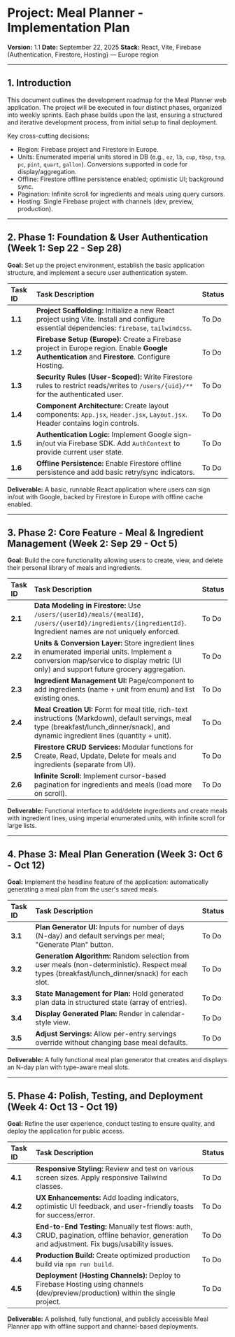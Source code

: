 # Project: Meal Planner - Implementation Plan

**Version:** 1.1
**Date:** September 22, 2025
**Stack:** React, Vite, Firebase (Authentication, Firestore, Hosting) — Europe region

---

## 1. Introduction

This document outlines the development roadmap for the Meal Planner web application. The project will be executed in four distinct phases, organized into weekly sprints. Each phase builds upon the last, ensuring a structured and iterative development process, from initial setup to final deployment.

Key cross-cutting decisions:
- Region: Firebase project and Firestore in Europe.
- Units: Enumerated imperial units stored in DB (e.g., `oz`, `lb`, `cup`, `tbsp`, `tsp`, `pc`, `pint`, `quart`, `gallon`). Conversions supported in code for display/aggregation.
- Offline: Firestore offline persistence enabled; optimistic UI; background sync.
- Pagination: Infinite scroll for ingredients and meals using query cursors.
- Hosting: Single Firebase project with channels (dev, preview, production).

---

## 2. Phase 1: Foundation & User Authentication (Week 1: Sep 22 - Sep 28)

**Goal:** Set up the project environment, establish the basic application structure, and implement a secure user authentication system.

| Task ID | Task Description | Status |
| :--- | :--- | :--- |
| **1.1** | **Project Scaffolding:** Initialize a new React project using Vite. Install and configure essential dependencies: `firebase`, `tailwindcss`. | To Do |
| **1.2** | **Firebase Setup (Europe):** Create a Firebase project in Europe region. Enable **Google Authentication** and **Firestore**. Configure Hosting. | To Do |
| **1.3** | **Security Rules (User-Scoped):** Write Firestore rules to restrict reads/writes to `/users/{uid}/**` for the authenticated user. | To Do |
| **1.4** | **Component Architecture:** Create layout components: `App.jsx`, `Header.jsx`, `Layout.jsx`. Header contains login controls. | To Do |
| **1.5** | **Authentication Logic:** Implement Google sign-in/out via Firebase SDK. Add `AuthContext` to provide current user state. | To Do |
| **1.6** | **Offline Persistence:** Enable Firestore offline persistence and add basic retry/sync indicators. | To Do |

**Deliverable:** A basic, runnable React application where users can sign in/out with Google, backed by Firestore in Europe with offline cache enabled.

---

## 3. Phase 2: Core Feature - Meal & Ingredient Management (Week 2: Sep 29 - Oct 5)

**Goal:** Build the core functionality allowing users to create, view, and delete their personal library of meals and ingredients.

| Task ID | Task Description | Status |
| :--- | :--- | :--- |
| **2.1** | **Data Modeling in Firestore:** Use `/users/{userId}/meals/{mealId}`, `/users/{userId}/ingredients/{ingredientId}`. Ingredient names are not uniquely enforced. | To Do |
| **2.2** | **Units & Conversion Layer:** Store ingredient lines in enumerated imperial units. Implement a conversion map/service to display metric (UI only) and support future grocery aggregation. | To Do |
| **2.3** | **Ingredient Management UI:** Page/component to add ingredients (name + unit from enum) and list existing ones. | To Do |
| **2.4** | **Meal Creation UI:** Form for meal title, rich-text instructions (Markdown), default servings, meal type (breakfast/lunch_dinner/snack), and dynamic ingredient lines (quantity + unit). | To Do |
| **2.5** | **Firestore CRUD Services:** Modular functions for Create, Read, Update, Delete for meals and ingredients (separate from UI). | To Do |
| **2.6** | **Infinite Scroll:** Implement cursor-based pagination for ingredients and meals (load more on scroll). | To Do |

**Deliverable:** Functional interface to add/delete ingredients and create meals with ingredient lines, using imperial enumerated units, with infinite scroll for large lists.

---

## 4. Phase 3: Meal Plan Generation (Week 3: Oct 6 - Oct 12)

**Goal:** Implement the headline feature of the application: automatically generating a meal plan from the user's saved meals.

| Task ID | Task Description | Status |
| :--- | :--- | :--- |
| **3.1** | **Plan Generator UI:** Inputs for number of days (N-day) and default servings per meal; "Generate Plan" button. | To Do |
| **3.2** | **Generation Algorithm:** Random selection from user meals (non-deterministic). Respect meal types (breakfast/lunch_dinner/snack) for each slot. | To Do |
| **3.3** | **State Management for Plan:** Hold generated plan data in structured state (array of entries). | To Do |
| **3.4** | **Display Generated Plan:** Render in calendar-style view. | To Do |
| **3.5** | **Adjust Servings:** Allow per-entry servings override without changing base meal defaults. | To Do |

**Deliverable:** A fully functional meal plan generator that creates and displays an N-day plan with type-aware meal slots.

---

## 5. Phase 4: Polish, Testing, and Deployment (Week 4: Oct 13 - Oct 19)

**Goal:** Refine the user experience, conduct testing to ensure quality, and deploy the application for public access.

| Task ID | Task Description | Status |
| :--- | :--- | :--- |
| **4.1** | **Responsive Styling:** Review and test on various screen sizes. Apply responsive Tailwind classes. | To Do |
| **4.2** | **UX Enhancements:** Add loading indicators, optimistic UI feedback, and user-friendly toasts for success/error. | To Do |
| **4.3** | **End-to-End Testing:** Manually test flows: auth, CRUD, pagination, offline behavior, generation and adjustment. Fix bugs/usability issues. | To Do |
| **4.4** | **Production Build:** Create optimized production build via `npm run build`. | To Do |
| **4.5** | **Deployment (Hosting Channels):** Deploy to Firebase Hosting using channels (dev/preview/production) within the single project. | To Do |

**Deliverable:** A polished, fully functional, and publicly accessible Meal Planner app with offline support and channel-based deployments.